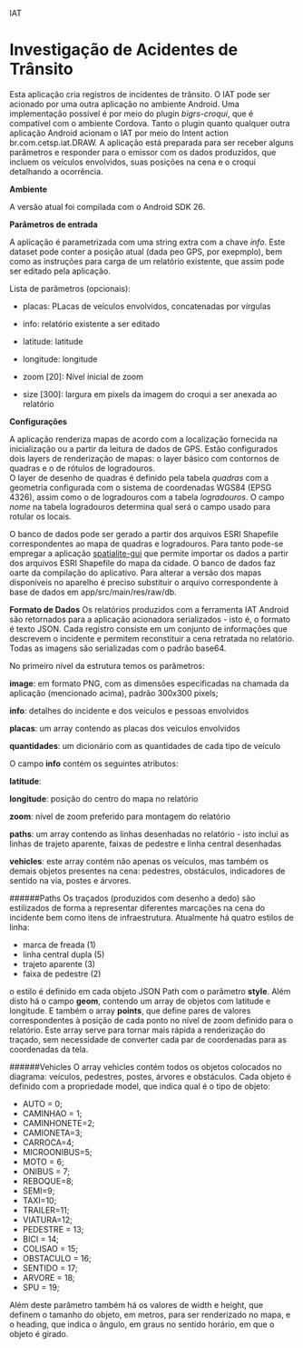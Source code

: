 IAT

# Investigação de Acidentes de Trânsito

Esta aplicação cria registros de incidentes de trânsito. O IAT pode ser acionado por uma outra aplicação no ambiente Android. Uma implementação possível é por meio do plugin *bigrs-croqui*, que é compatível com o ambiente Cordova.
Tanto o plugin quanto qualquer outra aplicação Android acionam o IAT por meio do Intent action br.com.cetsp.iat.DRAW.
A aplicação está preparada para ser receber alguns parâmetros e responder para o emissor com os dados produzidos, que incluem os veículos envolvidos, suas posições na cena e o croqui detalhando a ocorrência.

**Ambiente**

A versão atual foi compilada com o Android SDK 26. 

**Parâmetros de entrada**

A aplicação é parametrizada com uma string extra com a chave _info_. Este dataset pode conter a posição atual (dada peo GPS, por exepmplo), bem como as instruções para carga de um relatório existente, que assim pode ser editado pela aplicação.

Lista de parâmetros (opcionais):

* placas: PLacas de veículos envolvidos, concatenadas por vírgulas

* info: relatório existente a ser editado

* latitude: latitude

* longitude: longitude

* zoom [20]: Nível inicial de zoom

* size [300]: largura em pixels da imagem do croqui a ser anexada ao relatório


**Configurações**

A aplicação renderiza mapas de acordo com a localização fornecida na inicialização ou a partir da leitura de dados de GPS.
Estão configurados dois layers de renderização de mapas: o layer básico com contornos de quadras e o de rótulos de logradouros.  
O layer de desenho de quadras é definido pela tabela _quadras_ com a geometria configurada com o sistema de coordenadas WGS84 (EPSG 4326), assim como o de logradouros com a tabela _logradouros_. O campo _nome_ na tabela logradouros determina qual será o campo usado para rotular os locais.

O banco de dados pode ser gerado a partir dos arquivos ESRI Shapefile correspondentes ao mapa de quadras e logradouros. Para tanto pode-se empregar a aplicação [spatialite-gui](http://www.gaia-gis.it/gaia-sins/index.html) que permite importar os dados a partir dos arquivos ESRI Shapefile do mapa da cidade. O banco de dados faz oarte da compilação do aplicativo. Para alterar a versão dos mapas disponíveis no aparelho é preciso substituir o arquivo correspondente à base de dados em app/src/main/res/raw/db. 


**Formato de Dados**
Os relatórios produzidos com a ferramenta IAT Android são retornados para a aplicação acionadora serializados - isto é, o formato é texto JSON. Cada registro consiste em um conjunto de informações que descrevem o incidente e permitem reconstituir a cena retratada no relatório. Todas as imagens são serializadas com o padrão base64.

No primeiro nível da estrutura temos os parâmetros:

**image**: em formato PNG, com as dimensões especificadas na chamada da aplicação (mencionado acima), padrão 300x300 pixels;

**info**: detalhes do incidente e dos veículos e pessoas envolvidos

**placas**: um array contendo as placas dos veículos envolvidos

**quantidades**: um dicionário com as quantidades de cada tipo de veículo


O campo **info** contém os seguintes atributos:

**latitude**:

**longitude**: posição do centro do mapa no relatório

**zoom**: nível de zoom preferido para montagem do relatório

**paths**: um array contendo as linhas desenhadas no relatório - isto inclui as linhas de trajeto aparente, faixas de pedestre e linha central desenhadas

**vehicles**: este array contém não apenas os veículos, mas também os demais objetos presentes na cena: pedestres, obstáculos, indicadores de sentido na via, postes e árvores.



######Paths
Os traçados (produzidos com desenho a dedo) são estilizados de forma a representar diferentes marcações na cena do incidente bem como itens de infraestrutura.
Atualmente há quatro estilos de linha:
* marca de freada (1)
* linha central dupla (5)
* trajeto aparente (3)
* faixa de pedestre (2)

o estilo é definido em cada objeto JSON Path com o parâmetro **style**.
Além disto há o campo **geom**, contendo um array de objetos com latitude e longitude. E também o array **points**, que define pares de valores correspondentes à posição de cada ponto no nível de zoom definido para  o relatório. Este array serve para tornar mais rápida a renderização do traçado, sem necessidade de converter cada par de coordenadas para as coordenadas da tela.

######Vehicles
O array vehicles contém todos os objetos colocados no diagrama: veículos, pedestres, postes, árvores e obstáculos.
Cada objeto é definido com a propriedade model, que indica qual é o tipo de objeto:

*  AUTO = 0;
*  CAMINHAO = 1;
*  CAMINHONETE=2;
*  CAMIONETA=3;
*  CARROCA=4;
*  MICROONIBUS=5;
*  MOTO = 6;
*  ONIBUS = 7;
*  REBOQUE=8;
*  SEMI=9;
*  TAXI=10;
*  TRAILER=11;
*  VIATURA=12;
*  PEDESTRE = 13;
*  BICI = 14;
*  COLISAO = 15;
*  OBSTACULO = 16;
*  SENTIDO = 17;
*  ARVORE = 18;
*  SPU = 19;

Além deste parâmetro também há os valores de width e height, que definem o tamanho do objeto, em metros, para ser renderizado no mapa, e o heading, que indica o ângulo, em graus no sentido horário, em que o objeto é girado.
